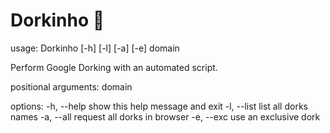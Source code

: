 # Dorkinho 🔵

usage: Dorkinho [-h] [-l] [-a] [-e] domain

Perform Google Dorking with an automated script.

positional arguments:
  domain

options:
  -h, --help  show this help message and exit
  -l, --list  list all dorks names
  -a, --all   request all dorks in browser
  -e, --exc   use an exclusive dork
